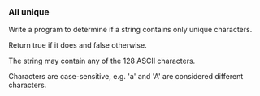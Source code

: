 ### All unique


Write a program to determine if a string contains only unique characters. 

Return true if it does and false otherwise.

The string may contain any of the 128 ASCII characters. 

Characters are case-sensitive, e.g. 'a' and 'A' are considered different characters.



